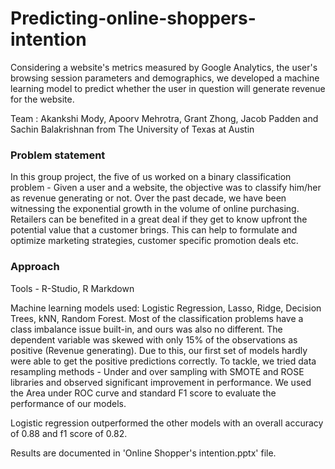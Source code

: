 # Predicting-online-shoppers-intention

Considering a website's metrics measured by Google Analytics, the user's browsing session parameters and demographics, we developed a machine learning model to predict whether the user in question will generate revenue for the website.

Team : Akankshi Mody, Apoorv Mehrotra, Grant Zhong, Jacob Padden and Sachin Balakrishnan from The University of Texas at Austin

### Problem statement
In this group project, the five of us worked on a binary classification problem - Given a user and a website, the objective was to classify him/her as revenue generating or not. Over the past decade, we have been witnessing the exponential growth in the volume of online purchasing. Retailers can be benefited in a great deal if they get to know upfront the potential value that a customer brings. This can help to formulate and optimize marketing strategies, customer specific promotion deals etc. 

### Approach
Tools - R-Studio, R Markdown

Machine learning models used: Logistic Regression, Lasso, Ridge, Decision Trees, kNN, Random Forest. 
Most of the classification problems have a class imbalance issue built-in, and ours was also no different. The dependent variable was skewed with only 15% of the observations as positive (Revenue generating). Due to this, our first set of models hardly were able to get the positive predictions correctly. To tackle, we tried data resampling methods - Under and over sampling with SMOTE and ROSE libraries and observed significant improvement in performance. We used the Area under ROC curve and standard F1 score to evaluate the performance of our models. 

Logistic regression outperformed the other models with an overall accuracy of 0.88 and f1 score of 0.82.

Results are documented in 'Online Shopper's intention.pptx' file.
